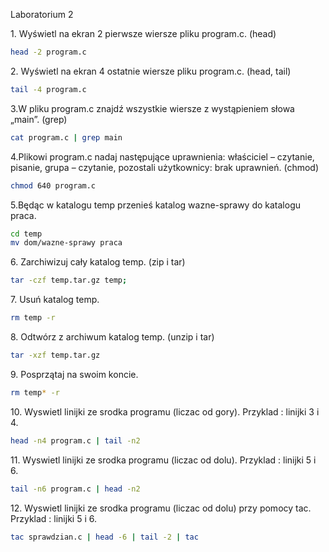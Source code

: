 Laboratorium 2

1\. Wyświetl na ekran 2 pierwsze wiersze pliku program.c. (head)
```sh
head -2 program.c
```
2\. Wyświetl na ekran 4 ostatnie wiersze pliku program.c. (head, tail)
```sh
tail -4 program.c
```
3\.W pliku program.c znajdź wszystkie wiersze z wystąpieniem słowa „main”. (grep)
```sh
cat program.c | grep main
```
4\.Plikowi program.c nadaj następujące uprawnienia: właściciel – czytanie, pisanie, grupa – czytanie, pozostali użytkownicy: brak uprawnień. (chmod)
```sh
chmod 640 program.c
```
5\.Będąc w katalogu temp przenieś katalog wazne-sprawy do katalogu praca.
```sh
cd temp
mv dom/wazne-sprawy praca
```
6\. Zarchiwizuj cały katalog temp. (zip i tar)
```sh
tar -czf temp.tar.gz temp;
```
7\. Usuń katalog temp.
```sh
rm temp -r
```
8\. Odtwórz z archiwum katalog temp. (unzip i tar)
```sh
tar -xzf temp.tar.gz
```
9\. Posprzątaj na swoim koncie.
```sh
rm temp* -r
```
10\. Wyswietl linijki ze srodka programu (liczac od gory). Przyklad : linijki 3 i 4.

```sh
head -n4 program.c | tail -n2
```
11\. Wyswietl linijki ze srodka programu (liczac od dolu). Przyklad : linijki 5 i 6.
```sh
tail -n6 program.c | head -n2
```
12\. Wyswietl linijki ze srodka programu (liczac od dolu) przy pomocy tac. Przyklad : linijki 5 i 6.
```sh
tac sprawdzian.c | head -6 | tail -2 | tac
```

